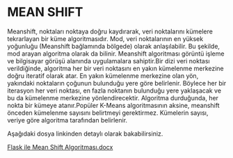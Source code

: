 # MEAN SHIFT 
Meanshift, noktaları noktaya doğru kaydırarak, veri noktalarını kümelere tekrarlayan bir küme algoritmasıdır. Mod, veri noktalarının en yüksek yoğunluğu (Meanshift bağlamında bölgede) olarak anlaşılabilir. Bu şekilde, mod arayan algoritma olarak da bilinir. Meanshift algoritması görüntü işleme ve bilgisayar görüşü alanında uygulamalara sahiptir.Bir dizi veri noktası  verildiğinde, algoritma her bir veri noktasını en yakın kümelenme merkezine doğru iteratif olarak atar. En yakın kümelenme merkezine olan yön, yakındaki noktaların çoğunun bulunduğu yere göre belirlenir. Böylece her bir iterasyon her veri noktası, en fazla noktanın bulunduğu yere yaklaşacak ve bu da kümelenme merkezine yönlendirecektir. Algoritma durduğunda, her nokta bir kümeye atanır.Popüler K-Means algoritmasının aksine, meanshift önceden kümelenme sayısını belirtmeyi gerektirmez. Kümelerin sayısı, veriye göre algoritma tarafından belirlenir.

Aşağıdaki dosya linkinden detaylı olarak bakabilirsiniz.

[Flask ile Mean Shift Algoritması.docx](https://github.com/leventkalkavan/flask_goruntu_isleme/files/7115325/Flask.ile.Mean.Shift.Algoritmasi.docx)

